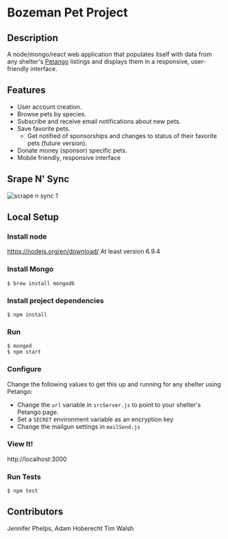 # Bozeman Pet Project

## Description
A node/mongo/react web application that populates itself with data from any shelter's [Petango](http://petango.com/) listings and displays them in a responsive, user-friendly interface.

## Features
- User account creation.
- Browse pets by species.
- Subscribe and receive email notifications about new pets.
- Save favorite pets.
  - Get notified of sponsorships and changes to status of their favorite pets (future version).
- Donate money (sponsor) specific pets.
- Mobile friendly, responsive interface

## Srape N' Sync
![scrape n sync 1](https://cloud.githubusercontent.com/assets/15158614/24844650/90a61e0e-1d69-11e7-85a5-75ccb981c164.png)

## Local Setup

### Install node
https://nodejs.org/en/download/
At least version 6.9.4

### Install Mongo
~~~
$ brew install mongodb
~~~

### Install project dependencies
~~~
$ npm install
~~~

### Run
~~~
$ mongod
$ npm start
~~~

### Configure
Change the following values to get this up and running for any shelter using Petango:
- Change the `url` variable in `srcServer.js` to point to your shelter's Petango page.
- Set a `SECRET` environment variable as an encryption key
- Change the mailgun settings in `mailSend.js`

### View It!
http://localhost:3000

### Run Tests
~~~
$ npm test
~~~

## Contributors
Jennifer Phelps,
Adam Hoberecht
Tim Walsh
